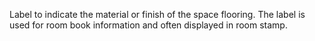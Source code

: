 ﻿Label to indicate the material or finish of the space flooring. The label is used for room book information and often displayed in room stamp.